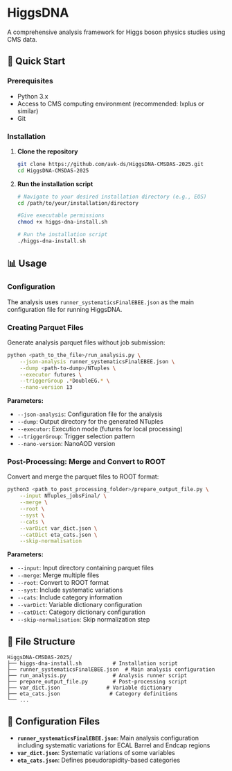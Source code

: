 # HiggsDNA

A comprehensive analysis framework for Higgs boson physics studies using CMS data.

## 🚀 Quick Start

### Prerequisites

- Python 3.x
- Access to CMS computing environment (recommended: lxplus or similar)
- Git

### Installation

1. **Clone the repository**
   ```bash
   git clone https://github.com/avk-ds/HiggsDNA-CMSDAS-2025.git
   cd HiggsDNA-CMSDAS-2025
   ```

2. **Run the installation script**
   ```bash
   # Navigate to your desired installation directory (e.g., EOS)
   cd /path/to/your/installation/directory

   #Give executable permissions
   chmod +x higgs-dna-install.sh
   
   # Run the installation script
   ./higgs-dna-install.sh
   ```

## 📊 Usage

### Configuration

The analysis uses `runner_systematicsFinalEBEE.json` as the main configuration file for running HiggsDNA.

### Creating Parquet Files

Generate analysis parquet files without job submission:

```bash
python <path_to_the_file>/run_analysis.py \
    --json-analysis runner_systematicsFinalEBEE.json \
    --dump <path-to-dump>/NTuples \
    --executor futures \
    --triggerGroup .*DoubleEG.* \
    --nano-version 13
```

**Parameters:**
- `--json-analysis`: Configuration file for the analysis
- `--dump`: Output directory for the generated NTuples
- `--executor`: Execution mode (futures for local processing)
- `--triggerGroup`: Trigger selection pattern
- `--nano-version`: NanoAOD version

### Post-Processing: Merge and Convert to ROOT

Convert and merge the parquet files to ROOT format:

```bash
python3 <path_to_post_processing_folder>/prepare_output_file.py \
    --input NTuples_jobsFinal/ \
    --merge \
    --root \
    --syst \
    --cats \
    --varDict var_dict.json \
    --catDict eta_cats.json \
    --skip-normalisation
```

**Parameters:**
- `--input`: Input directory containing parquet files
- `--merge`: Merge multiple files
- `--root`: Convert to ROOT format
- `--syst`: Include systematic variations
- `--cats`: Include category information
- `--varDict`: Variable dictionary configuration
- `--catDict`: Category dictionary configuration
- `--skip-normalisation`: Skip normalization step

## 📁 File Structure

```
HiggsDNA-CMSDAS-2025/
├── higgs-dna-install.sh          # Installation script
├── runner_systematicsFinalEBEE.json  # Main analysis configuration
├── run_analysis.py               # Analysis runner script
├── prepare_output_file.py        # Post-processing script
├── var_dict.json               # Variable dictionary
├── eta_cats.json                # Category definitions
└── ...
```

## 🔧 Configuration Files

- **`runner_systematicsFinalEBEE.json`**: Main analysis configuration including systematic variations for ECAL Barrel and Endcap regions
- **`var_dict.json`**: Systematic variations of some variables
- **`eta_cats.json`**: Defines pseudorapidity-based categories
